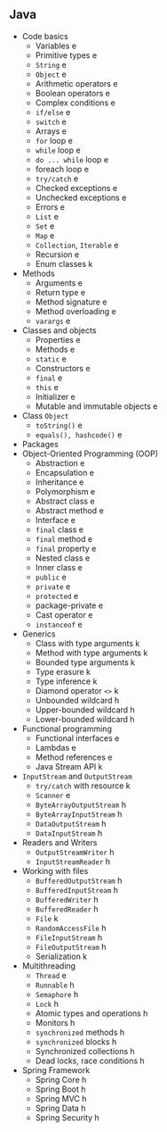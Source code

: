 ## Java

- Code basics
  - Variables e
  - Primitive types e
  - `String` e
  - `Object` e
  - Arithmetic operators e
  - Boolean operators e
  - Complex conditions e
  - `if/else` e
  - `switch` e
  - Arrays e
  - `for` loop e
  - `while` loop e
  - `do ... while` loop e
  - foreach loop e
  - `try/catch` e
  - Checked exceptions e
  - Unchecked exceptions e
  - Errors e
  - `List` e
  - `Set` e
  - `Map` e
  - `Collection`, `Iterable` e
  - Recursion e
  - Enum classes k
- Methods
  - Arguments e
  - Return type e
  - Method signature e
  - Method overloading e
  - `varargs` e
- Classes and objects
  - Properties e
  - Methods e
  - `static` e
  - Constructors e
  - `final` e
  - `this` e
  - Initializer e
  - Mutable and immutable objects e
- Class `Object`
  - `toString()` e
  - `equals(), hashcode()` e
- Packages
- Object-Oriented Programming (OOP)
  - Abstraction e
  - Encapsulation e
  - Inheritance e
  - Polymorphism e
  - Abstract class e
  - Abstract method e
  - Interface e
  - `final` class e
  - `final` method e
  - `final` property e
  - Nested class e
  - Inner class e
  - `public` e
  - `private` e
  - `protected` e
  - package-private e
  - Cast operator e
  - `instanceof` e
- Generics
  - Class with type arguments k
  - Method with type arguments k
  - Bounded type arguments k
  - Type erasure k
  - Type inference k
  - Diamond operator `<>` k
  - Unbounded wildcard h
  - Upper-bounded wildcard h
  - Lower-bounded wildcard h
- Functional programming
  - Functional interfaces e
  - Lambdas e
  - Method references e
  - Java Stream API k
- `InputStream` and `OutputStream`
  - `try/catch` with resource k
  - `Scanner` e
  - `ByteArrayOutputStream` h
  - `ByteArrayInputStream` h
  - `DataOutputStream` h
  - `DataInputStream` h
- Readers and Writers
  - `OutputStreamWriter` h
  - `InputStreamReader` h
- Working with files
  - `BufferedOutputStream` h
  - `BufferedInputStream` h
  - `BufferedWriter` h
  - `BufferedReader` h
  - `File` k
  - `RandomAccessFile` h
  - `FileInputStream` h
  - `FileOutputStream` h
  - Serialization k
- Multithreading
  - `Thread` e
  - `Runnable` h
  - `Semaphore` h
  - `Lock` h
  - Atomic types and operations h
  - Monitors h
  - `synchronized` methods h
  - `synchronized` blocks h
  - Synchronized collections h
  - Dead locks, race conditions h
- Spring Framework
  - Spring Core h
  - Spring Boot h
  - Spring MVC h
  - Spring Data h
  - Spring Security h
